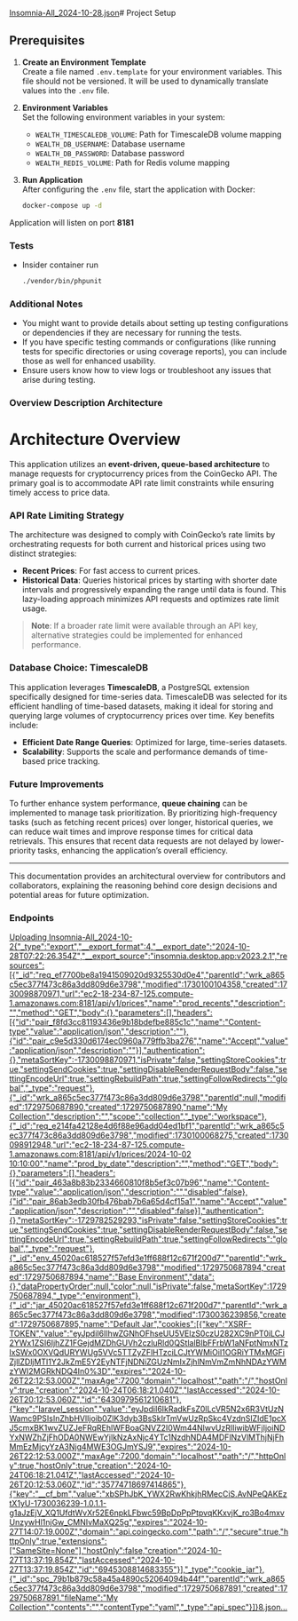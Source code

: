 [Insomnia-All_2024-10-28.json](https://github.com/user-attachments/files/17538961/Insomnia-All_2024-10-28.json)# Project Setup

## Prerequisites

1. **Create an Environment Template**  
   Create a file named `.env.template` for your environment variables. This file should not be versioned. It will be used to dynamically translate values into the `.env` file.

2. **Environment Variables**  
   Set the following environment variables in your system:
   - `WEALTH_TIMESCALEDB_VOLUME`: Path for TimescaleDB volume mapping
   - `WEALTH_DB_USERNAME`: Database username
   - `WEALTH_DB_PASSWORD`: Database password
   - `WEALTH_REDIS_VOLUME`: Path for Redis volume mapping 

3. **Run Application**  
   After configuring the `.env` file, start the application with Docker:
   ```bash
   docker-compose up -d

Application will listen on port **8181**

### Tests
- Insider container run
  ```bash
  ./vendor/bin/phpunit
  

### Additional Notes
- You might want to provide details about setting up testing configurations or dependencies if they are necessary for running the tests.
- If you have specific testing commands or configurations (like running tests for specific directories or using coverage reports), you can include those as well for enhanced usability.
- Ensure users know how to view logs or troubleshoot any issues that arise during testing.


### Overview Description Architecture

# Architecture Overview

This application utilizes an **event-driven, queue-based architecture** to manage requests for cryptocurrency prices from the CoinGecko API. The primary goal is to accommodate API rate limit constraints while ensuring timely access to price data.

### API Rate Limiting Strategy
The architecture was designed to comply with CoinGecko’s rate limits by orchestrating requests for both current and historical prices using two distinct strategies:
- **Recent Prices**: For fast access to current prices.
- **Historical Data**: Queries historical prices by starting with shorter date intervals and progressively expanding the range until data is found. This lazy-loading approach minimizes API requests and optimizes rate limit usage.

> **Note**: If a broader rate limit were available through an API key, alternative strategies could be implemented for enhanced performance.

### Database Choice: TimescaleDB
This application leverages **TimescaleDB**, a PostgreSQL extension specifically designed for time-series data. TimescaleDB was selected for its efficient handling of time-based datasets, making it ideal for storing and querying large volumes of cryptocurrency prices over time. Key benefits include:
- **Efficient Date Range Queries**: Optimized for large, time-series datasets.
- **Scalability**: Supports the scale and performance demands of time-based price tracking.

### Future Improvements
To further enhance system performance, **queue chaining** can be implemented to manage task prioritization. By prioritizing high-frequency tasks (such as fetching recent prices) over longer, historical queries, we can reduce wait times and improve response times for critical data retrievals. This ensures that recent data requests are not delayed by lower-priority tasks, enhancing the application’s overall efficiency.

---

This documentation provides an architectural overview for contributors and collaborators, explaining the reasoning behind core design decisions and potential areas for future optimization.



### Endpoints
[Uploading Insomnia-All_2024-10-2{"_type":"export","__export_format":4,"__export_date":"2024-10-28T07:22:26.354Z","__export_source":"insomnia.desktop.app:v2023.2.1","resources":[{"_id":"req_ef7700be8a1941509020d9325530d0e4","parentId":"wrk_a865c5ec377f473c86a3dd809d6e3798","modified":1730100104358,"created":1730098870971,"url":"ec2-18-234-87-125.compute-1.amazonaws.com:8181/api/v1/prices","name":"prod_recents","description":"","method":"GET","body":{},"parameters":[],"headers":[{"id":"pair_f8fd3cc81193436e9b18bdefbe885c1c","name":"Content-type","value":"application/json","description":""},{"id":"pair_c9e5d330d6174ec0960a779ffb3ba276","name":"Accept","value":"application/json","description":""}],"authentication":{},"metaSortKey":-1730098870971,"isPrivate":false,"settingStoreCookies":true,"settingSendCookies":true,"settingDisableRenderRequestBody":false,"settingEncodeUrl":true,"settingRebuildPath":true,"settingFollowRedirects":"global","_type":"request"},{"_id":"wrk_a865c5ec377f473c86a3dd809d6e3798","parentId":null,"modified":1729750687890,"created":1729750687890,"name":"My Collection","description":"","scope":"collection","_type":"workspace"},{"_id":"req_e214fa42128e4d6f88e96add04ed1bf1","parentId":"wrk_a865c5ec377f473c86a3dd809d6e3798","modified":1730100068275,"created":1730098912948,"url":"ec2-18-234-87-125.compute-1.amazonaws.com:8181/api/v1/prices/2024-10-02 10:10:00","name":"prod_by_date","description":"","method":"GET","body":{},"parameters":[],"headers":[{"id":"pair_463a8b83b2334660810f8b5ef3c07b96","name":"Content-type","value":"application/json","description":"","disabled":false},{"id":"pair_86ab3edb30fb476bab7b6a65d4cf15a1","name":"Accept","value":"application/json","description":"","disabled":false}],"authentication":{},"metaSortKey":-1729782529293,"isPrivate":false,"settingStoreCookies":true,"settingSendCookies":true,"settingDisableRenderRequestBody":false,"settingEncodeUrl":true,"settingRebuildPath":true,"settingFollowRedirects":"global","_type":"request"},{"_id":"env_45020ac618527f57efd3e1ff688f12c671f200d7","parentId":"wrk_a865c5ec377f473c86a3dd809d6e3798","modified":1729750687894,"created":1729750687894,"name":"Base Environment","data":{},"dataPropertyOrder":null,"color":null,"isPrivate":false,"metaSortKey":1729750687894,"_type":"environment"},{"_id":"jar_45020ac618527f57efd3e1ff688f12c671f200d7","parentId":"wrk_a865c5ec377f473c86a3dd809d6e3798","modified":1730036239856,"created":1729750687895,"name":"Default Jar","cookies":[{"key":"XSRF-TOKEN","value":"eyJpdiI6IlhwZGNhOFhseUU5VElzS0czU282XC9nPT0iLCJ2YWx1ZSI6IjhZZ1FGejdMZDhGUVh2czluRld0QStlalBIbFFrbW1aNFptNmxNTzlxSWx0OXVQdURYWUg5VVc5TTZyZFlHTzciLCJtYWMiOiI1OGRiYTMxMGFiZjllZDljMTI1Y2JkZmE5Y2EyNTFjNDNiZGUzNmIxZjhlNmVmZmNhNDAzYWMzYWI2MGRkNDQ4In0%3D","expires":"2024-10-26T22:12:53.000Z","maxAge":7200,"domain":"localhost","path":"/","hostOnly":true,"creation":"2024-10-24T06:18:21.040Z","lastAccessed":"2024-10-26T20:12:53.060Z","id":"6430979561210681"},{"key":"laravel_session","value":"eyJpdiI6IkRadkFsZ0lLcVR5N2x6R3VtUzNWamc9PSIsInZhbHVlIjoib0ZlK3dyb3BsSkIrTmVwUzRpSkc4VzdnSlZIdE1pcXJ5cmxBK1wvZUZJeFRqREhlWFBoaGNVZ2I0Wm44NlwvUzRlIiwibWFjIjoiNDYxNWZhZjFhODA0NWEwYjlkNzAxNjc4YTc1NzdhNDA4MDFlNzVlMThjNjFhMmEzMjcyYzA3Njg4MWE3OGJmYSJ9","expires":"2024-10-26T22:12:53.000Z","maxAge":7200,"domain":"localhost","path":"/","httpOnly":true,"hostOnly":true,"creation":"2024-10-24T06:18:21.041Z","lastAccessed":"2024-10-26T20:12:53.060Z","id":"35774718697414865"},{"key":"__cf_bm","value":"xbSPhJbK_YWX2RwKhkjhRMecCiS.AvNPeQAKEztX1yU-1730036239-1.0.1.1-g1aJzEjV_XQ1UfdtWvXr52E6npkLFbwc59BpDpPpPtpvqKKxvjK_ro3Bo4mxvUnzywHl1njGw_CMNIvMaXQ25g","expires":"2024-10-27T14:07:19.000Z","domain":"api.coingecko.com","path":"/","secure":true,"httpOnly":true,"extensions":["SameSite=None"],"hostOnly":false,"creation":"2024-10-27T13:37:19.854Z","lastAccessed":"2024-10-27T13:37:19.854Z","id":"6945308814683355"}],"_type":"cookie_jar"},{"_id":"spc_79b1b879c58a45a4890c52064094b44f","parentId":"wrk_a865c5ec377f473c86a3dd809d6e3798","modified":1729750687891,"created":1729750687891,"fileName":"My Collection","contents":"","contentType":"yaml","_type":"api_spec"}]}8.json…]()




